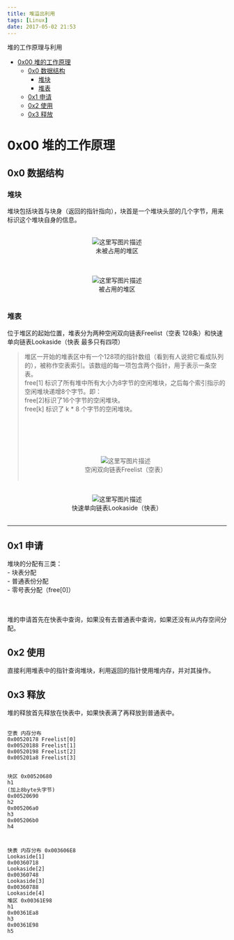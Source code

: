 ```yaml
---
title: 堆溢出利用
tags: [Linux]
date: 2017-05-02 21:53
---
```

堆的工作原理与利用
<!-- more -->
<link rel="stylesheet" type="text/css" href="http://static.blog.csdn.net/css/csdn_blog_detail.min.css">
<div class="markdown_views"><p><div class="toc"><div class="toc">
<ul>
<li><a href="#0x00-堆的工作原理">0x00 堆的工作原理</a><ul>
<li><a href="#0x0-数据结构">0x0 数据结构</a><ul>
<li><a href="#堆块">堆块</a></li>
<li><a href="#堆表">堆表</a></li>
</ul>
</li>
<li><a href="#0x1-申请">0x1 申请</a></li>
<li><a href="#0x2-使用">0x2 使用</a></li>
<li><a href="#0x3-释放">0x3 释放</a></li>
</ul>
</li>
</ul>
</div>
</div>
</p>
<h1 id="0x00-堆的工作原理">0x00 堆的工作原理</h1>
<h2 id="0x0-数据结构">0x0 数据结构</h2>
<h3 id="堆块">堆块</h3>
<p>堆块包括块首与块身（返回的指针指向），块首是一个堆块头部的几个字节，用来标识这个堆块自身的信息。</p>
<p></p><center> <br>
<img alt="这里写图片描述" src="http://img.blog.csdn.net/20170502212815985?watermark/2/text/aHR0cDovL2Jsb2cuY3Nkbi5uZXQvcXFfMzE0ODExODc=/font/5a6L5L2T/fontsize/400/fill/I0JBQkFCMA==/dissolve/70/gravity/SouthEast" title=""> <br>
未被占用的堆区</br></img></br></center><p></p>
<p></p><center> <br>
<img alt="这里写图片描述" src="http://img.blog.csdn.net/20170502212831125?watermark/2/text/aHR0cDovL2Jsb2cuY3Nkbi5uZXQvcXFfMzE0ODExODc=/font/5a6L5L2T/fontsize/400/fill/I0JBQkFCMA==/dissolve/70/gravity/SouthEast" title=""> <br>
被占用的堆区</br></img></br></center><p></p>
<h3 id="堆表">堆表</h3>
<p>位于堆区的起始位置，堆表分为两种空闲双向链表Freelist（空表 128条）和快速单向链表Lookaside（快表 最多只有四项）</p>
<blockquote>
<p>堆区一开始的堆表区中有一个128项的指针数组（看到有人说把它看成队列的），被称作空表索引。该数组的每一项包含两个指针，用于表示一条空表。 <br>
  free[1] 标识了所有堆中所有大小为8字节的空闲堆块，之后每个索引指示的空闲堆块递增8个字节。即： <br>
  free[2]标识了16个字节的空闲堆块。 <br>
  free[k] 标识了 k * 8 个字节的空闲堆块。 <br>
</br></br></br></br></p><center> <br>
<img alt="这里写图片描述" src="http://img.blog.csdn.net/20170502213046723?watermark/2/text/aHR0cDovL2Jsb2cuY3Nkbi5uZXQvcXFfMzE0ODExODc=/font/5a6L5L2T/fontsize/400/fill/I0JBQkFCMA==/dissolve/70/gravity/SouthEast" title=""> <br>
  空闲双向链表Freelist（空表）</br></img></br></center><p></p>
</blockquote>
<p></p><center> <br>
<img alt="这里写图片描述" src="http://img.blog.csdn.net/20170502213101817?watermark/2/text/aHR0cDovL2Jsb2cuY3Nkbi5uZXQvcXFfMzE0ODExODc=/font/5a6L5L2T/fontsize/400/fill/I0JBQkFCMA==/dissolve/70/gravity/SouthEast" title=""> <br>
快速单向链表Lookaside（快表）</br></img></br></center><p></p>
<hr>
<h2 id="0x1-申请">0x1 申请</h2>
<p>堆块的分配有三类： <br>
 - 块表分配  <br>
 - 普通表份分配  <br>
 - 零号表分配（free[0]）</br></br></br></p>
<p>堆的申请首先在快表中查询，如果没有去普通表中查询，如果还没有从内存空间分配。</p>
<h2 id="0x2-使用">0x2 使用</h2>
<p>直接利用堆表中的指针查询堆块，利用返回的指针使用堆内存，并对其操作。</p>
<h2 id="0x3-释放">0x3 释放</h2>
<p>堆的释放首先释放在快表中，如果快表满了再释放到普通表中。</p>
<pre class="prettyprint"><code class=" hljs css">
空表 内存分布
0<span class="hljs-tag">x00520178</span> <span class="hljs-tag">Freelist</span><span class="hljs-attr_selector">[0]</span>  
0<span class="hljs-tag">x00520188</span> <span class="hljs-tag">Freelist</span><span class="hljs-attr_selector">[1]</span>
0<span class="hljs-tag">x00520198</span> <span class="hljs-tag">Freelist</span><span class="hljs-attr_selector">[2]</span>
0<span class="hljs-tag">x005201a8</span> <span class="hljs-tag">Freelist</span><span class="hljs-attr_selector">[3]</span>

块区
0<span class="hljs-tag">x00520680</span> <span class="hljs-tag">h1</span> (加上8<span class="hljs-tag">byte</span>头字节)
0<span class="hljs-tag">x00520690</span> <span class="hljs-tag">h2</span>
0<span class="hljs-tag">x005206a0</span> <span class="hljs-tag">h3</span>
0<span class="hljs-tag">x005206b0</span> <span class="hljs-tag">h4</span>

快表 内存分布
0<span class="hljs-tag">x003606E8</span> <span class="hljs-tag">Lookaside</span><span class="hljs-attr_selector">[1]</span>
0<span class="hljs-tag">x00360718</span> <span class="hljs-tag">Lookaside</span><span class="hljs-attr_selector">[2]</span>
0<span class="hljs-tag">x00360748</span> <span class="hljs-tag">Lookaside</span><span class="hljs-attr_selector">[3]</span>
0<span class="hljs-tag">x00360788</span> <span class="hljs-tag">Lookaside</span><span class="hljs-attr_selector">[4]</span>
堆区
0<span class="hljs-tag">x00361E98</span> <span class="hljs-tag">h1</span>
0<span class="hljs-tag">x00361Ea8</span> <span class="hljs-tag">h3</span>
0<span class="hljs-tag">x00361E98</span> <span class="hljs-tag">h5</span>

</code></pre></hr></div>